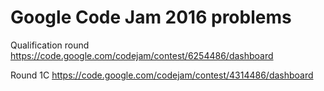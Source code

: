 # Google Code Jam 2016 problems

Qualification round https://code.google.com/codejam/contest/6254486/dashboard

Round 1C https://code.google.com/codejam/contest/4314486/dashboard